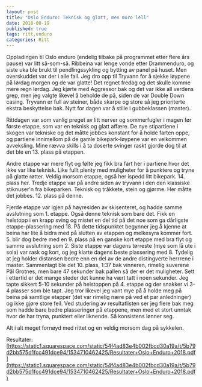 ```yaml
---
layout: post
title: "Oslo Enduro: Teknisk og glatt, men moro lell"
date: 2018-08-19
published: true 
tags: ritt,enduro
categories: Ritt
---
```


Oppladingen til Oslo enduro (endelig tilbake på programmet etter flere års pause) var litt så-som-så. Ribbeina var lenge vonde etter Drammenduro, og siste uka ble brukt til pendlingssykling og bytting av panel på huset. Men overskuddet var der i alle fall. Jeg dro opp til Tryvann for å sjekke løypene på lørdag morgen og de var glatte! Det regnet fredag og det skulle komme mere regn lørdag. Jeg kjørte med Aggressor bak og det var ikke all verdens grep, men jeg valgte likevel å beholde de på, siden de var Double Down casing. Tryvann er full av steiner, både skarpe og store så jeg prioriterte ekstra beskyttelse bak. Nytt for dagen var å stille i gubbeklassen (master). 

Rittdagen var som vanlig preget av litt nerver og sommerfugler i magen før første etappe, som var en teknisk og glatt affære. De nye stipartiene i skogen var tekniske og det måtte jobbes konstant for å holde farten oppe, og partiene innimellom på de gamle bikepark-løypene var en velkommen avveksling. Mine rævva skills i å ta doserte svinger raskt gjorde dog til at det ble en 13. plass på etappen. 

Andre etappe var mere flyt og følte jeg fikk bra fart her i partiene hvor det ikke var like teknisk. Like fullt plenty med muligheter for å punktere og tryne på glatte røtter. Veldig morsom etappe, også her ispedd litt bikepark. 14. plass her. Tredje etappe var på andre siden av tryvann i den den klassiske stiknuser'n fra bikeparken. Teknisk og tråkkete, stein og gjørme. Her måtte det jobbes. 12. plass på denne. 

Fjerde etappe var igjen på høyresiden av skisenteret, og hadde samme avslutning som 1. etappe. Også denne teknisk som bare det. Fikk en helstopp i en krapp sving og mistet en del tid på det noe som ga dårligste etappe-plassering med 18. På dette tidspunktet begynner jeg å kjenne at beina har lite å bidra med på slutten av etappen og melkesyra kommer fort. 5. blir dog bedre med en 9. plass på en ganske kort etappe med bra flyt og samme avslutning som 2. Siste etappe var dagens tørreste (mye som lå ute i sola) var rask og kort, og jeg klarte dagens beste plassering med 8. Tydelig at jeg holder distansen bedre enn en del av de andre distingverte herrrene i master. Sammenlagt ble det 10. plass, 1:37 bak vinneren, rimelig suverene Pål Grotnes, men bare 47 sekunder bak pallen så der er det muligheter. Sett i ettertid er det mange steder det kunne ha vært tatt i noen sekunder. Jeg tapte sikkert 5-10 sekunder på helstoppen på 4. etappe og der snakker vi 3-4 plasser som ble tapt. Jeg tror likevel jeg vant mye på å holde meg på beina på samtlige etapper (det var rimelig nære på ved et par anledninger) og ikke gjøre store feil. Ved studering av resultatlisten ser jeg flere bak meg som hadde bare bedre plasseringer på etappene, men med et stort unntak hvor de har tryna, punktert eller liknende. Så konsistens lønner seg. 

Alt i alt meget fornøyd med rittet og en veldig morsom dag på sykkelen. 

Resultater: [https://static1.squarespace.com/static/54f4ad83e4b002fbcd30a19a/t/5b79d2bb575d1fcc491dce94/1534710462425/Resultater+Oslo+Enduro+2018.pdf](https://static1.squarespace.com/static/54f4ad83e4b002fbcd30a19a/t/5b79d2bb575d1fcc491dce94/1534710462425/Resultater+Oslo+Enduro+2018.pdf)
